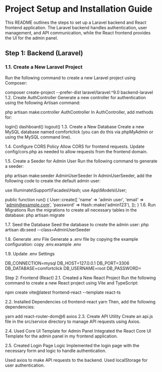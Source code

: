 # Project Setup and Installation Guide

This README outlines the steps to set up a Laravel backend and React frontend application. The Laravel backend handles authentication, user management, and API communication, while the React frontend provides the UI for the admin panel.

## Step 1: Backend (Laravel)

### 1.1. Create a New Laravel Project

Run the following command to create a new Laravel project using Composer:

composer create-project --prefer-dist laravel/laravel:^9.0 backend-laravel
1.2. Create AuthController
Generate a new controller for authentication using the following Artisan command:

php artisan make:controller AuthController
In AuthController, add methods for:

login()
dashboard()
logout()
1.3. Create a New Database
Create a new MySQL database named comfortclick (you can do this via phpMyAdmin or using the MySQL command line).

1.4. Configure CORS Policy
Allow CORS for frontend requests. Update config/cors.php as needed to allow requests from the frontend domain.

1.5. Create a Seeder for Admin User
Run the following command to generate a seeder:

php artisan make:seeder AdminUserSeeder
In AdminUserSeeder, add the following code to create the default admin user:

use Illuminate\Support\Facades\Hash;
use App\Models\User;

public function run()
{
    User::create([
        'name' => 'admin user',
        'email' => 'admin@example.com',
        'password' => Hash::make('admin123'),
    ]);
}
1.6. Run Migrations
Run the migrations to create all necessary tables in the database:
php artisan migrate

1.7. Seed the Database
Seed the database to create the admin user:
php artisan db:seed --class=AdminUserSeeder

1.8. Generate .env File
Generate a .env file by copying the example configuration:
copy .env.example .env

1.9. Update .env Settings

DB_CONNECTION=mysql
DB_HOST=127.0.0.1
DB_PORT=3306
DB_DATABASE=comfortclick
DB_USERNAME=root
DB_PASSWORD=

Step 2: Frontend (React)
2.1. Created a New React Project
Run the following command to create a new React project using Vite and TypeScript:

npm create vite@latest frontend-react --template react-ts

2.2. Installed Dependencies
cd frontend-react
yarn
Then, add the following dependencies:

yarn add react-router-dom@6 axios
2.3. Create API Utility
Create an api.js file in the src/service directory to manage API requests using Axios.

2.4. Used Core UI Template for Admin Panel
Integrated the React Core UI Template for the admin panel in my frontend application.

2.5. Created Login Page Logic
Implemented the login page with the necessary form and logic to handle authentication.

Used axios to make API requests to the backend.
Used localStorage for user authentication.
